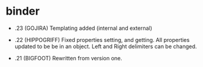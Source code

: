 # binder

- .23 (GOJIRA)
Templating added (internal and external)

- .22 (HIPPOGRIFF)
Fixed properties setting, and getting.
All properties updated to be be in an object.
Left and Right delimiters can be changed.


- .21 (BIGFOOT)
Rewritten from version one. 